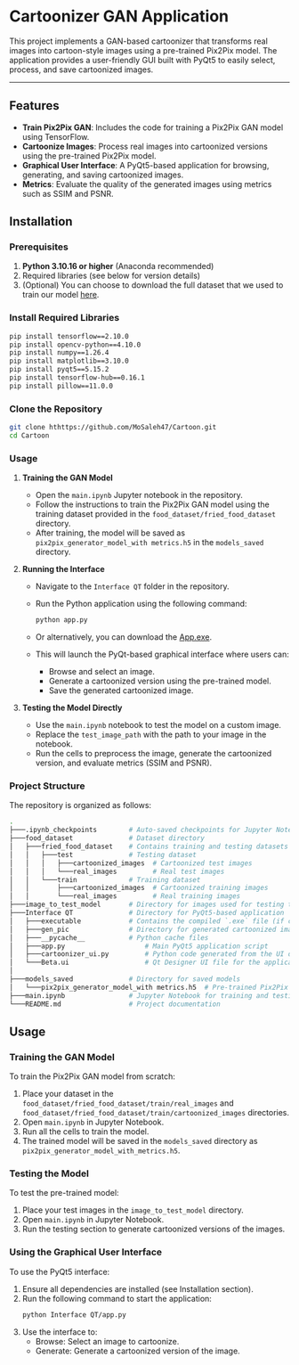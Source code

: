 # Cartoonizer GAN Application

This project implements a GAN-based cartoonizer that transforms real images into cartoon-style images using a pre-trained Pix2Pix model. The application provides a user-friendly GUI built with PyQt5 to easily select, process, and save cartoonized images.

---
## Features

- **Train Pix2Pix GAN**: Includes the code for training a Pix2Pix GAN model using TensorFlow.
- **Cartoonize Images**: Process real images into cartoonized versions using the pre-trained Pix2Pix model.
- **Graphical User Interface**: A PyQt5-based application for browsing, generating, and saving cartoonized images.
- **Metrics**: Evaluate the quality of the generated images using metrics such as SSIM and PSNR.
## Installation

### Prerequisites
1. **Python 3.10.16 or higher** (Anaconda recommended)
2. Required libraries (see below for version details)
3. (Optional) You can choose to download the full dataset that we used to train our model [here](https://www.kaggle.com/datasets/trolukovich/food11-image-dataset).

### Install Required Libraries

```bash
pip install tensorflow==2.10.0
pip install opencv-python==4.10.0
pip install numpy==1.26.4
pip install matplotlib==3.10.0
pip install pyqt5==5.15.2
pip install tensorflow-hub==0.16.1
pip install pillow==11.0.0
```

### Clone the Repository
```bash
git clone hthttps://github.com/MoSaleh47/Cartoon.git
cd Cartoon
```

### Usage

1. **Training the GAN Model**  
   - Open the `main.ipynb` Jupyter notebook in the repository.
   - Follow the instructions to train the Pix2Pix GAN model using the training dataset provided in the `food_dataset/fried_food_dataset` directory.
   - After training, the model will be saved as `pix2pix_generator_model_with metrics.h5` in the `models_saved` directory.

2. **Running the Interface**  
   - Navigate to the `Interface QT` folder in the repository.
   - Run the Python application using the following command:
     ```bash
     python app.py
     ```
   - Or alternatively, you can download the [App.exe](https://drive.google.com/drive/folders/1bZr6SH8wRIBLQpEAfLAOV9l-fl3hxn9W?usp=drive_link).

   - This will launch the PyQt-based graphical interface where users can:
     - Browse and select an image.
     - Generate a cartoonized version using the pre-trained model.
     - Save the generated cartoonized image.


3. **Testing the Model Directly**  
   - Use the `main.ipynb` notebook to test the model on a custom image.
   - Replace the `test_image_path` with the path to your image in the notebook.
   - Run the cells to preprocess the image, generate the cartoonized version, and evaluate metrics (SSIM and PSNR).


### Project Structure

The repository is organized as follows:

```bash
.
├───.ipynb_checkpoints        # Auto-saved checkpoints for Jupyter Notebooks
├───food_dataset              # Dataset directory
│   ├───fried_food_dataset    # Contains training and testing datasets
│   │   ├───test              # Testing dataset
│   │   │   ├───cartoonized_images  # Cartoonized test images
│   │   │   └───real_images         # Real test images
│   │   └───train             # Training dataset
│   │       ├───cartoonized_images  # Cartoonized training images
│   │       └───real_images         # Real training images
├───image_to_test_model       # Directory for images used for testing the model
├───Interface QT              # Directory for PyQt5-based application
│   ├───executable            # Contains the compiled `.exe` file (if created)
│   ├───gen_pic               # Directory for generated cartoonized images
│   ├───__pycache__           # Python cache files
│   ├───app.py                    # Main PyQt5 application script
│   ├───cartoonizer_ui.py         # Python code generated from the UI design file
│   └───Beta.ui                   # Qt Designer UI file for the application
│
├───models_saved              # Directory for saved models
│   └───pix2pix_generator_model_with metrics.h5  # Pre-trained Pix2Pix model
├───main.ipynb                # Jupyter Notebook for training and testing the GAN
└───README.md                 # Project documentation
```

## Usage

### Training the GAN Model
To train the Pix2Pix GAN model from scratch:
1. Place your dataset in the `food_dataset/fried_food_dataset/train/real_images` and `food_dataset/fried_food_dataset/train/cartoonized_images` directories.
2. Open `main.ipynb` in Jupyter Notebook.
3. Run all the cells to train the model.
4. The trained model will be saved in the `models_saved` directory as `pix2pix_generator_model_with_metrics.h5`.

### Testing the Model
To test the pre-trained model:
1. Place your test images in the `image_to_test_model` directory.
2. Open `main.ipynb` in Jupyter Notebook.
3. Run the testing section to generate cartoonized versions of the images.

### Using the Graphical User Interface
To use the PyQt5 interface:
1. Ensure all dependencies are installed (see Installation section).
2. Run the following command to start the application:
   ```bash
   python Interface QT/app.py
    ```
3. Use the interface to:
    * Browse: Select an image to cartoonize.
    * Generate: Generate a cartoonized version of the image.
